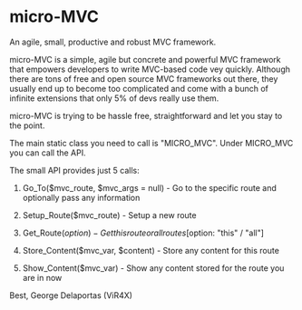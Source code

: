 # micro-MVC
An agile, small, productive and robust MVC framework.

micro-MVC is a simple, agile but concrete and powerful MVC framework that empowers developers to write 
MVC-based code vey quickly. Although there are tons of free and open source MVC frameworks out there, they 
usually end up to become too complicated and come with a bunch of infinite extensions that only 5% of devs 
really use them.

micro-MVC is trying to be hassle free, straightforward and let you stay to the point.

The main static class you need to call is "MICRO_MVC". Under MICRO_MVC you can call the API.

The small API provides just 5 calls:

1. Go_To($mvc_route, $mvc_args = null) - Go to the specific route and optionally pass any information

2. Setup_Route($mvc_route) - Setup a new route

3. Get_Route($option) - Get this route or all routes [$option: "this" / "all"]

4. Store_Content($mvc_var, $content) - Store any content for this route

5. Show_Content($mvc_var) - Show any content stored for the route you are in now



Best,
George Delaportas (ViR4X)
